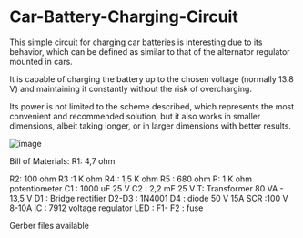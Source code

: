 # Car-Battery-Charging-Circuit
This simple circuit for charging car batteries is interesting due to its behavior, which can be defined as similar to that of the alternator regulator mounted in cars.

It is capable of charging the battery up to the chosen voltage (normally 13.8 V) and maintaining it constantly without the risk of overcharging.

Its power is not limited to the scheme described, which represents the most convenient and recommended solution, but it also works in smaller dimensions, albeit taking longer, or in larger dimensions with better results.


![image](https://github.com/AntoPaga/Car-Battery-Charging-Circuit/assets/103174562/8269b6bb-f4b2-4862-92cf-c5bce2ad191e)

Bill of Materials:
R1: 4,7 ohm

R2: 100 ohm
R3 :1 K ohm
R4 : 1,5 K ohm
R5 : 680 ohm
P: 1 K ohm potentiometer
C1 : 1000 uF 25 V
C2 : 2,2 mF 25 V
T: Transformer 80 VA - 13,5 V
D1 : Bridge rectifier
D2-D3 : 1N4001
D4 : diode 50 V 15A
SCR :100 V 8-10A
IC : 7912 voltage regulator
LED :
F1- F2 : fuse


Gerber files available
